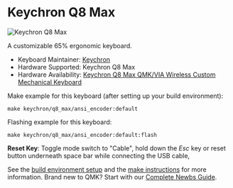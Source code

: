 # Keychron Q8 Max

![Keychron Q8 Max](https://cdn.shopify.com/s/files/1/0059/0630/1017/files/Q8-Max-7.jpg?v=1705654326)

A customizable 65% ergonomic keyboard.

* Keyboard Maintainer: [Keychron](https://github.com/keychron)
* Hardware Supported: Keychron Q8 Max
* Hardware Availability: [Keychron Q8 Max QMK/VIA Wireless Custom Mechanical Keyboard](https://www.keychron.com/products/keychron-q8-max-alice-layout-qmk-via-wireless-custom-mechanical-keyboard)

Make example for this keyboard (after setting up your build environment):

    make keychron/q8_max/ansi_encoder:default

Flashing example for this keyboard:

    make keychron/q8_max/ansi_encoder:default:flash

**Reset Key**: Toggle mode switch to "Cable", hold down the *Esc* key or reset button underneath space bar while connecting the USB cable,

See the [build environment setup](https://docs.qmk.fm/#/getting_started_build_tools) and the [make instructions](https://docs.qmk.fm/#/getting_started_make_guide) for more information. Brand new to QMK? Start with our [Complete Newbs Guide](https://docs.qmk.fm/#/newbs).
